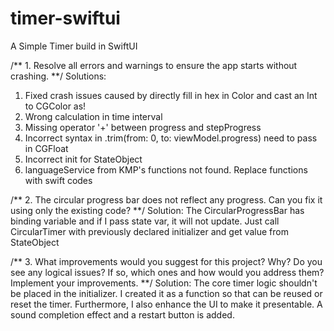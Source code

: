 # timer-swiftui
A Simple Timer build in SwiftUI

/** 1. Resolve all errors and warnings to ensure the app starts without crashing. **/
Solutions: 
1. Fixed crash issues caused by directly fill in hex in Color and cast an Int to CGColor as!
2. Wrong calculation in time interval
3. Missing operator '+' between progress and stepProgress
4. Incorrect syntax in .trim(from: 0, to: viewModel.progress) need to pass in CGFloat
5. Incorrect init for StateObject
6. languageService from KMP's functions not found. Replace functions with swift codes

/** 2. The circular progress bar does not reflect any progress. Can you fix it using only the existing code? **/
Solution: The CircularProgressBar has binding variable and if I pass state var, it will not update. Just call CircularTimer with previously declared initializer and get value from StateObject

/** 3. What improvements would you suggest for this project? Why? Do you see any logical issues? If so, which ones and how would you address them? Implement your improvements. **/
Solution: The core timer logic shouldn't be placed in the initializer. I created it as a function so that can be reused or reset the timer. Furthermore, I also enhance the UI to make it presentable. A sound completion effect and a restart button is added. 
